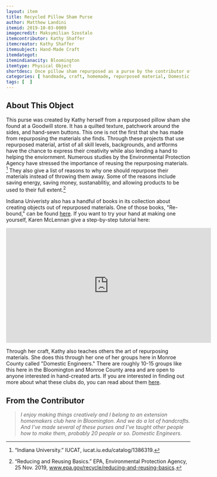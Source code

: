 ```yaml
---
layout: item
title: Recycled Pillow Sham Purse
author: Matthew Landini
itemid: 2019-10-03-0009
imagecredit: Maksymilian Szostalo
itemcontributor: Kathy Shaffer
itemcreator: Kathy Shaffer
itemsubject: Hand-Made Craft
itemdategot: 
itemindianacity: Bloomington
itemtype: Physical Object
shortdesc: Once pillow sham repurposed as a purse by the contributor of the object.
categories: [ handmade, craft, homemade, repurposed material, Domestic Engineers ]
tags: [  ]
---
```

## About This Object

This purse was created by Kathy herself from a repurposed pillow sham she found at a Goodwill store. It has a quilted texture, patchwork around the sides, and hand-sewn buttons. This one is not the first that she has made from repurposing the materials she finds. Through these projects that use repurposed material, artist of all skill levels, backgrounds, and artforms have the chance to express their creativity while also lending a hand to helping the enviornment. Numerous studies by the Environmental Protection Agency have stressed the importance of reusing the repurposing materials. [^1] They also give a list of reasons to why one should repurpose their materials instead of throwing them away. Some of the reasons include saving energy, saving money, sustanablitiy, and allowing products to be used to their full extent.[^2] 

Indiana Univeristy also has a handful of books in its collection about creating objects out of repurposed materials. One of those books, "Re-bound," can be found [here](https://iucat.iu.edu/catalog/9094228). If you want to try your hand at making one yourself, Karen McLennan give a step-by-step tutorial here:
<iframe width="560" height="315" src="https://www.youtube.com/embed/nUnYUFs_KYY" frameborder="0" allow="accelerometer; autoplay; encrypted-media; gyroscope; picture-in-picture" allowfullscreen></iframe>


Through her craft, Kathy also teaches others the art of repurposing materials. She does this through her one of her groups here in Monroe County called "Domestic Engineers." There are roughly 10-15 groups like this here in the Bloomington and Monroe County area and are open to anyone interested in hand-created arts. If you are interested in finding out more about what these clubs do, you can read about them [here](https://www.hoosiertimes.com/herald_times_online/life/at_home/mceha-clubs-share-their-passion-for-the-home/article_89aef3a6-35f9-5d8b-a662-b05eccf305c7.html). 

## From the Contributor

>*I enjoy making things creatively and I belong to an extension homemakers club here in Bloomington. And we do a lot of handcrafts. And I've made several of these purses and I've taught other people how to make them, probably 20 people or so. Domestic Engineers.*

[^1]: “Indiana University.” IUCAT, iucat.iu.edu/catalog/1386319.
[^2]: “Reducing and Reusing Basics.” EPA, Environmental Protection Agency, 25 Nov. 2019, www.epa.gov/recycle/reducing-and-reusing-basics.
